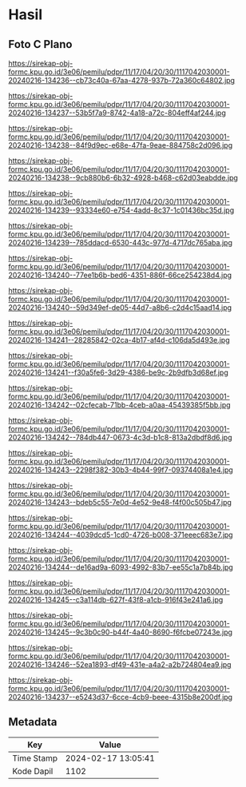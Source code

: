 # Hasil

## Foto C Plano

https://sirekap-obj-formc.kpu.go.id/3e06/pemilu/pdpr/11/17/04/20/30/1117042030001-20240216-134236--cb73c40a-67aa-4278-937b-72a360c64802.jpg

https://sirekap-obj-formc.kpu.go.id/3e06/pemilu/pdpr/11/17/04/20/30/1117042030001-20240216-134237--53b5f7a9-8742-4a18-a72c-804eff4af244.jpg

https://sirekap-obj-formc.kpu.go.id/3e06/pemilu/pdpr/11/17/04/20/30/1117042030001-20240216-134238--84f9d9ec-e68e-47fa-9eae-884758c2d096.jpg

https://sirekap-obj-formc.kpu.go.id/3e06/pemilu/pdpr/11/17/04/20/30/1117042030001-20240216-134238--9cb880b6-6b32-4928-b468-c62d03eabdde.jpg

https://sirekap-obj-formc.kpu.go.id/3e06/pemilu/pdpr/11/17/04/20/30/1117042030001-20240216-134239--93334e60-e754-4add-8c37-1c01436bc35d.jpg

https://sirekap-obj-formc.kpu.go.id/3e06/pemilu/pdpr/11/17/04/20/30/1117042030001-20240216-134239--785ddacd-6530-443c-977d-4717dc765aba.jpg

https://sirekap-obj-formc.kpu.go.id/3e06/pemilu/pdpr/11/17/04/20/30/1117042030001-20240216-134240--77ee1b6b-bed6-4351-886f-66ce254238d4.jpg

https://sirekap-obj-formc.kpu.go.id/3e06/pemilu/pdpr/11/17/04/20/30/1117042030001-20240216-134240--59d349ef-de05-44d7-a8b6-c2d4c15aad14.jpg

https://sirekap-obj-formc.kpu.go.id/3e06/pemilu/pdpr/11/17/04/20/30/1117042030001-20240216-134241--28285842-02ca-4b17-af4d-c106da5d493e.jpg

https://sirekap-obj-formc.kpu.go.id/3e06/pemilu/pdpr/11/17/04/20/30/1117042030001-20240216-134241--f30a5fe6-3d29-4386-be9c-2b9dfb3d68ef.jpg

https://sirekap-obj-formc.kpu.go.id/3e06/pemilu/pdpr/11/17/04/20/30/1117042030001-20240216-134242--02cfecab-71bb-4ceb-a0aa-45439385f5bb.jpg

https://sirekap-obj-formc.kpu.go.id/3e06/pemilu/pdpr/11/17/04/20/30/1117042030001-20240216-134242--784db447-0673-4c3d-b1c8-813a2dbdf8d6.jpg

https://sirekap-obj-formc.kpu.go.id/3e06/pemilu/pdpr/11/17/04/20/30/1117042030001-20240216-134243--2298f382-30b3-4b44-99f7-09374408a1e4.jpg

https://sirekap-obj-formc.kpu.go.id/3e06/pemilu/pdpr/11/17/04/20/30/1117042030001-20240216-134243--bdeb5c55-7e0d-4e52-9e48-f4f00c505b47.jpg

https://sirekap-obj-formc.kpu.go.id/3e06/pemilu/pdpr/11/17/04/20/30/1117042030001-20240216-134244--4039dcd5-1cd0-4726-b008-371eeec683e7.jpg

https://sirekap-obj-formc.kpu.go.id/3e06/pemilu/pdpr/11/17/04/20/30/1117042030001-20240216-134244--de16ad9a-6093-4992-83b7-ee55c1a7b84b.jpg

https://sirekap-obj-formc.kpu.go.id/3e06/pemilu/pdpr/11/17/04/20/30/1117042030001-20240216-134245--c3a114db-627f-43f8-a1cb-916f43e241a6.jpg

https://sirekap-obj-formc.kpu.go.id/3e06/pemilu/pdpr/11/17/04/20/30/1117042030001-20240216-134245--9c3b0c90-b44f-4a40-8690-f6fcbe07243e.jpg

https://sirekap-obj-formc.kpu.go.id/3e06/pemilu/pdpr/11/17/04/20/30/1117042030001-20240216-134246--52ea1893-df49-431e-a4a2-a2b724804ea9.jpg

https://sirekap-obj-formc.kpu.go.id/3e06/pemilu/pdpr/11/17/04/20/30/1117042030001-20240216-134237--e5243d37-6cce-4cb9-beee-4315b8e200df.jpg


## Metadata

| Key        | Value               |
| ---------- | ------------------- |
| Time Stamp | 2024-02-17 13:05:41 |
| Kode Dapil | 1102                |



